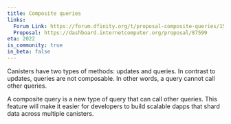 ```yaml
---
title: Composite queries
links:
  Forum Link: https://forum.dfinity.org/t/proposal-composite-queries/15979
  Proposal: https://dashboard.internetcomputer.org/proposal/87599
eta: 2022
is_community: true
in_beta: false
---
```


Canisters have two types of methods: updates and queries. In contrast to updates, queries are not composable. In other words, a query cannot call other queries.

A composite query is a new type of query that can call other queries. This feature will make it easier for developers to build scalable dapps that shard data across multiple canisters.

